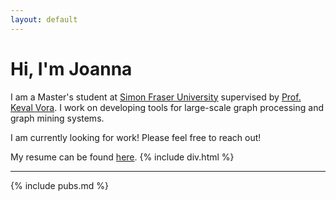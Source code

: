 ```yaml
---
layout: default
---
```


# Hi, I'm Joanna

I am a Master's student at [Simon Fraser University](https://www.sfu.ca) supervised by [Prof. Keval Vora](https://www.cs.sfu.ca/~keval/). I work on developing tools for large-scale graph processing and graph mining systems.


I am currently looking for work! Please feel free to reach out!

My resume can be found [here](resume/jche_resume_public.pdf).
{% include div.html %} 
 
* * *

{% include pubs.md %}
